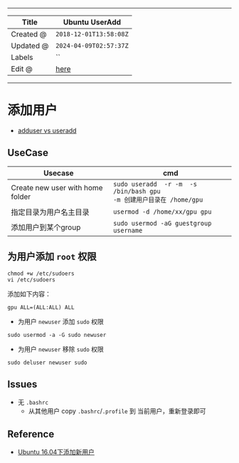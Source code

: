 -----

| Title     | Ubuntu UserAdd                                       |
| --------- | ---------------------------------------------------- |
| Created @ | `2018-12-01T13:58:08Z`                               |
| Updated @ | `2024-04-09T02:57:37Z`                               |
| Labels    | \`\`                                                 |
| Edit @    | [here](https://github.com/junxnone/linux/issues/104) |

-----

# 添加用户

  - [adduser vs useradd](./0069_Tools_OS_adduser)

## UseCase

| Usecase                          | cmd                                                                |
| -------------------------------- | ------------------------------------------------------------------ |
| Create new user with home folder | `sudo useradd  -r -m  -s /bin/bash gpu` <br>`-m 创建用户目录在 /home/gpu` |
| 指定目录为用户名主目录                      | `usermod -d /home/xx/gpu gpu`                                      |
| 添加用户到某个group                     | `sudo usermod -aG guestgroup username`                             |

## 为用户添加 `root` 权限

``` 
chmod +w /etc/sudoers 
vi /etc/sudoers 
```

添加如下内容：

    gpu ALL=(ALL:ALL) ALL

  - 为用户 `newuser` 添加 `sudo` 权限

<!-- end list -->

    sudo usermod -a -G sudo newuser

  - 为用户 `newuser` 移除 `sudo` 权限

<!-- end list -->

    sudo deluser newuser sudo

## Issues

  - 无 `.bashrc`
      - 从其他用户 copy `.bashrc`/`.profile` 到 当前用户，重新登录即可

## Reference

  - [Ubuntu 16.04下添加新用户](https://www.linuxidc.com/Linux/2017-04/142690.htm)
